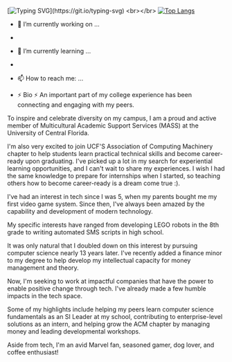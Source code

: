 [![Typing SVG](https://readme-typing-svg.demolab.com?font=Fira+Code&duration=3000&pause=600&center=true&vCenter=true&width=435&lines=Welcome%2C+my+name+is+Jason+Saini!;3rd+Year+CS+Student+at+UCF;Treasurer+of+UCF's+ACM+Chapter;I+love+programming+%26+terrible+jokes;Why+do+Java+programmers+need+glasses%3F;Because+they+can't+C%23.;My+girlfriend+is+the+root+of+-100.;A+solid+10+but+also+imaginary.)](https://git.io/typing-svg)
<br></br>
[![Top Langs](https://github-readme-stats.vercel.app/api/top-langs/?username=jasonsaini)](https://github.com/anuraghazra/github-readme-stats)
- 🔭 I’m currently working on ...
- 
- 🌱 I’m currently learning ...
- 
- 📫 How to reach me: ...

- ⚡ Bio ⚡
An important part of my college experience has been connecting and engaging with my peers.

To inspire and celebrate diversity on my campus, I am a proud and active member of Multicultural Academic Support Services (MASS) at the University of Central Florida. 

I'm also very excited to join UCF'S Association of Computing Machinery chapter to help students learn practical technical skills and become career-ready upon graduating.
I've picked up a lot in my search for experiential learning opportunities, and I can't wait to share my experiences. 
I wish I had the same knowledge to prepare for internships when I started, so teaching others how to become career-ready is a dream come true :). 

I've had an interest in tech since I was 5, when my parents bought me my first video game system. 
Since then, I've always been amazed by the capability and development of modern technology. 

My specific interests have ranged from developing LEGO robots in the 8th grade to writing automated SMS scripts in high school. 

It was only natural that I doubled down on this interest by pursuing computer science nearly 13 years later. 
I've recently added a finance minor to my degree to help develop my intellectual capacity for money management and theory.

Now, I'm seeking to work at impactful companies that have the power to enable positive change through tech. I've already made a few humble impacts in the tech space. 

Some of my highlights include helping my peers learn computer science fundamentals as an SI Leader at my school, contributing to enterprise-level solutions as an intern, and helping grow the ACM chapter by managing money and leading developmental workshops.

Aside from tech, I'm an avid Marvel fan, seasoned gamer, dog lover, and coffee enthusiast!
